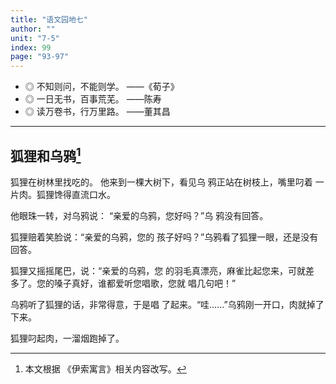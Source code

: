 ```yaml
---
title: "语文园地七"
author: ""
unit: "7-5"
index: 99
page: "93-97"
---
```


<!-- 日积月累 -->

- ◎ 不知则问，不能则学。 ——《荀子》
- ◎ 一日无书，百事荒芜。 ——陈寿
- ◎ 读万卷书，行万里路。 ——董其昌

---

<!-- 口语交际 -->
<!-- 
## 听故事，讲故事

一边看图，一边听老师讲《小猫种鱼》
的故事。然后自己讲讲这个故事。

> ◎ 听故事的时候，可以借助图画记住故事内容。
>
> ◎ 讲故事的时候，声音要大一些，让别人听清楚。

---
-->

<!-- 和大人一起读 -->

## 狐狸和乌鸦[^1]

[^1]: 本文根据 《伊索寓言》相关内容改写。

狐狸在树林里找吃的。
他来到一棵大树下，看见乌
鸦正站在树枝上，嘴里叼着
一片肉。狐狸馋得直流口水。

他眼珠一转，对乌鸦说：
“亲爱的乌鸦，您好吗？”乌
鸦没有回答。

狐狸赔着笑脸说：“亲爱的乌鸦，您的
孩子好吗？”乌鸦看了狐狸一眼，还是没有
回答。

狐狸又摇摇尾巴，说：“亲爱的乌鸦，您
的羽毛真漂亮，麻雀比起您来，可就差
多了。您的嗓子真好，谁都爱听您唱歌，您就
唱几句吧！”

乌鸦听了狐狸的话，非常得意，于是唱
了起来。“哇……”乌鸦刚一开口，肉就掉了
下来。

狐狸叼起肉，一溜烟跑掉了。
